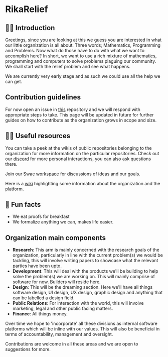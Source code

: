 # RikaRelief

<!-- ## Hi there 👋 -->

## 🙋‍♀️ Introduction

Greetings, since you are looking at this we guess you are interested in what our little organization is all about. Three words; Mathematics, Programming
and Problems. Now what do those have to do with what we want to accomplish here? In short, we want to use a rich mixture of mathematics, programming and
computers to solve problems plaguing our community. We shall start with the relief problem and see what happens.

We are currently very early stage and as such we could use all the help we can get.

## Contribution guidelines

For now open an issue in [this](https://github.com/RikaRelief/.github) repository and we will respond with appropriate steps to take. This page will be
updated in future for further guides on how to contribute as the organization grows in scope and size.

## 👩‍💻 Useful resources

You can take a peek at the wikis of public repositories belonging to the organization for more information on the particular repositories.
Check out our [discord](https://discord.gg/7e5PAqnbdp) for more personal interactions, you can also ask questions there.

Join our Swae [workspace](https://rikarelief.swae.io/sign-up) for discussions of ideas and our goals.

Here is a [wiki](https://github.com/RikaRelief/.github/wiki) highlighting some information about the organization and the platform.

## 🍿 Fun facts

- We eat proofs for breakfast
- We formalize anything we can, makes life easier.

## Organization main components

- **Research**: This arm is mainly concerned with the research goals of the organization, particularly in line with the current problem(s) we would be tackling, this will involve writing papers to showcase what the relevant parties have been upto.
- **Development**: This will deal with the products we'll be building to help solve the problem(s) we are working on. This will mainly comprise of software for now. Builders will reside here.
- **Design**: This will be the dreaming section. Here we'll have all things software design, UI design, UX design, graphic design and anything that can be labelled a design field.
- **Public Relations**: For interaction with the world, this will involve marketing, legal and other public facing matters.
- **Finance**: All things money.

Over time we hope to 'incorporate' all these divisions as internal software platforms which will be inline with our values. This will also be beneficial
in terms of accountability, management and oversight.

Contributions are welcome in all these areas and we are open to suggestions for more.
<!--

**Here are some ideas to get you started:**

🙋‍♀️ A short introduction - what is your organization all about?
🌈 Contribution guidelines - how can the community get involved?
👩‍💻 Useful resources - where can the community find your docs? Is there anything else the community should know?
🍿 Fun facts - what does your team eat for breakfast?
🧙 Remember, you can do mighty things with the power of [Markdown](https://docs.github.com/github/writing-on-github/getting-started-with-writing-and-formatting-on-github/basic-writing-and-formatting-syntax)
-->
